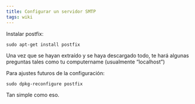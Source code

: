 ```yaml
---
title: Configurar un servidor SMTP
tags: wiki
---
```


Instalar postfix:

    sudo apt-get install postfix

Una vez que se hayan extraído y se haya descargado todo, te hará algunas
preguntas tales como tu computername (usualmente “localhost”)

Para ajustes futuros de la configuración:

    sudo dpkg-reconfigure postfix

Tan simple como eso.
